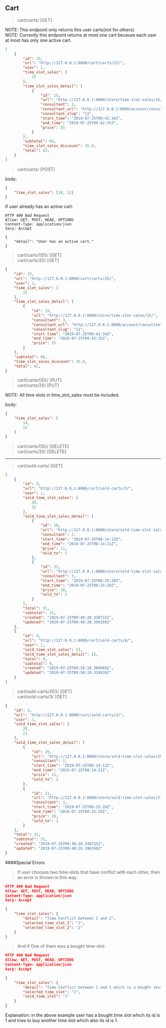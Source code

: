 

## Cart

> cart/carts/ [GET]  

NOTE: This endpoint only returns this user carts(not for others).  
NOTE: Currently this endpoint returns at most one cart because each user at most has only one active cart.

```json
[
    {
        "id": 25,
        "url": "http://127.0.0.1:8000/cart/carts/25/",
        "user": 1,
        "time_slot_sales": [
            15
        ],
        "time_slot_sales_detail": [
            {
                "id": 15,
                "url": "http://127.0.0.1:8000/store/time-slot-sales/15/",
                "consultant": 3,
                "consultant_url": "http://127.0.0.1:8000/account/consultant-profiles/12/",
                "consultant_slug": "12",
                "start_time": "2019-07-25T09:42:34Z",
                "end_time": "2019-07-25T09:42:35Z",
                "price": 55
            }
        ],
        "subtotal": 66,
        "time_slot_sales_discount": 35.0,
        "total": 42,
    }
]
```

> cart/carts/ [POST]  

body:
```json
{
    "time_slot_sales": [10, 11]
}
```

If user already has an active cart:
```
HTTP 400 Bad Request
Allow: GET, POST, HEAD, OPTIONS
Content-Type: application/json
Vary: Accept

{
    "detail": "User has an active cart."
}
```

> cart/carts/{ID}/ [GET]  
> cart/carts/20/ [GET]

```json
{
    "id": 25,
    "url": "http://127.0.0.1:8000/cart/carts/25/",
    "user": 1,
    "time_slot_sales": [
        15
    ],
    "time_slot_sales_detail": [
        {
            "id": 15,
            "url": "http://127.0.0.1:8000/store/time-slot-sales/15/",
            "consultant": 3,
            "consultant_url": "http://127.0.0.1:8000/account/consultant-profiles/12/",
            "consultant_slug": "12",
            "start_time": "2019-07-25T09:42:34Z",
            "end_time": "2019-07-25T09:42:35Z",
            "price": 55
        }
    ],
    "subtotal": 66,
    "time_slot_sales_discount": 35.0,
    "total": 42,
}
```

> cart/carts/{ID}/ [PUT]  
> cart/carts/20/ [PUT] 
 
NOTE: All time slots in time_slot_sales must be included.

body:
```json
{
    "time_slot_sales": [
        14,
        12
    ]
}
```

> cart/carts/{ID}/ [DELETE]  
> cart/carts/20/ [DELETE]

---
> cart/sold-carts/ [GET]  

```json
[
    {
        "id": 3,
        "url": "http://127.0.0.1:8000/cart/sold-carts/3/",
        "user": 1,
        "sold_time_slot_sales": [
            20,
            21
        ],
        "sold_time_slot_sales_detail": [
            {
                "id": 20,
                "url": "http://127.0.0.1:8000/store/sold-time-slot-sales/20/",
                "consultant": 2,
                "start_time": "2019-07-25T08:14:13Z",
                "end_time": "2019-07-25T08:14:21Z",
                "price": 11,
                "sold_to": 1
            },
            {
                "id": 21,
                "url": "http://127.0.0.1:8000/store/sold-time-slot-sales/21/",
                "consultant": 3,
                "start_time": "2019-07-25T08:25:28Z",
                "end_time": "2019-07-25T08:25:29Z",
                "price": 20,
                "sold_to": 1
            }
        ],
        "total": 31,
        "subtotal": 31,
        "created": "2019-07-25T09:40:28.338715Z",
        "updated": "2019-07-25T09:40:28.396160Z"
    },
    {
        "id": 4,
        "url": "http://127.0.0.1:8000/cart/sold-carts/4/",
        "user": 1,
        "sold_time_slot_sales": [],
        "sold_time_slot_sales_detail": [],
        "total": 0,
        "subtotal": 0,
        "created": "2019-07-25T09:50:19.309969Z",
        "updated": "2019-07-25T09:50:19.319539Z"
    }
]
```

> cart/sold-carts/{ID}/ [GET]   
> cart/sold-carts/3/ [GET]   

```json
{
    "id": 3,
    "url": "http://127.0.0.1:8000/cart/sold-carts/3/",
    "user": 1,
    "sold_time_slot_sales": [
        20,
        21
    ],
    "sold_time_slot_sales_detail": [
        {
            "id": 20,
            "url": "http://127.0.0.1:8000/store/sold-time-slot-sales/20/",
            "consultant": 2,
            "start_time": "2019-07-25T08:14:13Z",
            "end_time": "2019-07-25T08:14:21Z",
            "price": 11,
            "sold_to": 1
        },
        {
            "id": 21,
            "url": "http://127.0.0.1:8000/store/sold-time-slot-sales/21/",
            "consultant": 3,
            "start_time": "2019-07-25T08:25:28Z",
            "end_time": "2019-07-25T08:25:29Z",
            "price": 20,
            "sold_to": 1
        }
    ],
    "total": 31,
    "subtotal": 31,
    "created": "2019-07-25T09:40:28.338715Z",
    "updated": "2019-07-25T09:40:28.396160Z"
}
```
####Special Errors
> If user chooses two time-slots that have conflict with each other, then an error is thrown in this way:
```json
HTTP 400 Bad Request
Allow: GET, POST, HEAD, OPTIONS
Content-Type: application/json
Vary: Accept

{
    "time_slot_sales": {
        "detail": "Time Conflict between 1 and 2",
        "selected_time_slot_1": "1",
        "selected_time_slot_2": "2"
    }
}
```
> And if One of them was a bought time-slot:
```json
HTTP 400 Bad Request
Allow: GET, POST, HEAD, OPTIONS
Content-Type: application/json
Vary: Accept

{
    "time_slot_sales": {
        "detail": "Time Conflict between 1 and 1 which is a bought session",
        "selected_time_slot": "1",
        "sold_time_slot": "1"
    }
}
```
Explanation: in the above example user has a bought time slot which its id is 1 
and tries to buy another time slot which also its id is 1.